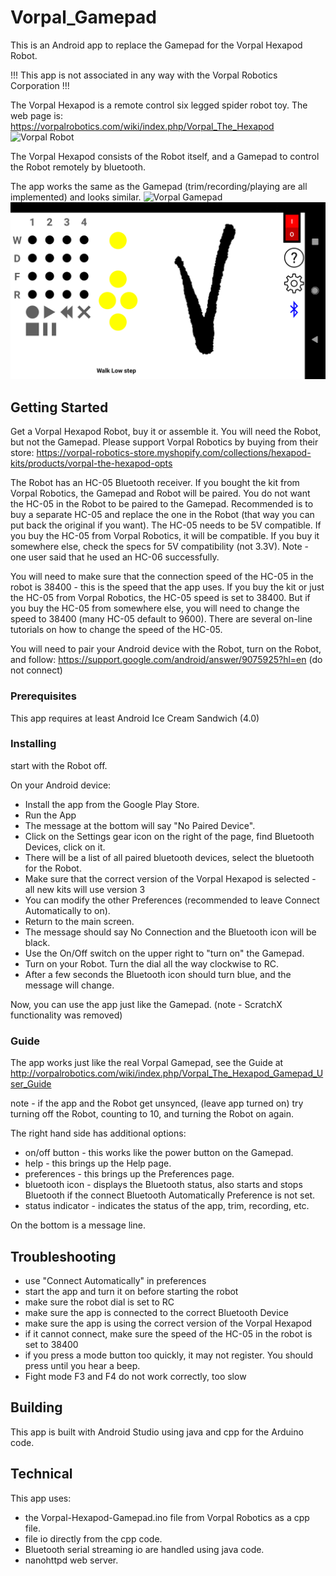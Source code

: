 # Vorpal_Gamepad
This is an Android app to replace the Gamepad for the Vorpal Hexapod Robot.

!!! This app is not associated in any way with the Vorpal Robotics Corporation !!!

The Vorpal Hexapod is a remote control six legged spider robot toy.
The web page is:
https://vorpalrobotics.com/wiki/index.php/Vorpal_The_Hexapod
<img src="https://vorpalrobotics.com/wiki/images/7/7b/Scamp-Leg-Raised.jpg" alt="Vorpal Robot"/>

The Vorpal Hexapod consists of the Robot itself, and a Gamepad to control the Robot remotely by bluetooth.

The app works the same as the Gamepad (trim/recording/playing are all implemented) and looks similar.
<img src="https://vorpalrobotics.com/wiki/images/9/93/Gamepad-Top-View-v2.png" alt="Vorpal Gamepad"/>
<img src="images/Vorpal_Gamepad_main_screen.png" alt="Vorpal Gamepad app"/>

## Getting Started

Get a Vorpal Hexapod Robot, buy it or assemble it. You will need the Robot, but not the Gamepad. Please support Vorpal Robotics by buying from their store:
https://vorpal-robotics-store.myshopify.com/collections/hexapod-kits/products/vorpal-the-hexapod-opts

The Robot has an HC-05 Bluetooth receiver. If you bought the kit from Vorpal Robotics, the Gamepad and Robot will be paired. You do not want the HC-05 in the Robot to be paired to the Gamepad. Recommended is to buy a separate HC-05 and replace the one in the Robot (that way you can put back the original if you want). The HC-05 needs to be 5V compatible. If you buy the HC-05 from Vorpal Robotics, it will be compatible. If you buy it somewhere else, check the specs for 5V compatibility (not 3.3V). Note - one user said that he used an HC-06 successfully.

You will need to make sure that the connection speed of the HC-05 in the robot is 38400 - this is the speed that the app uses.
If you buy the kit or just the HC-05 from Vorpal Robotics, the HC-05 speed is set to 38400. But if you buy the HC-05 from somewhere else, you will need to change the speed to 38400 (many HC-05 default to 9600). There are several on-line tutorials on how to change the speed of the HC-05.

You will need to pair your Android device with the Robot, turn on the Robot, and follow: https://support.google.com/android/answer/9075925?hl=en (do not connect)

### Prerequisites

This app requires at least Android Ice Cream Sandwich (4.0)

### Installing

start with the Robot off.

On your Android device:
- Install the app from the Google Play Store.
- Run the App
- The message at the bottom will say "No Paired Device".
- Click on the Settings gear icon on the right of the page, find Bluetooth Devices, click on it.
- There will be a list of all paired bluetooth devices, select the bluetooth for the Robot.
- Make sure that the correct version of the Vorpal Hexapod is selected - all new kits will use version 3
- You can modify the other Preferences (recommended to leave Connect Automatically to on).
- Return to the main screen.
- The message should say No Connection and the Bluetooth icon will be black.
- Use the On/Off switch on the upper right to "turn on" the Gamepad.
- Turn on your Robot. Turn the dial all the way clockwise to RC.
- After a few seconds the Bluetooth icon should turn blue, and the message will change.

Now, you can use the app just like the Gamepad.
(note - ScratchX functionality was removed)

### Guide

The app works just like the real Vorpal Gamepad, see the Guide at
http://vorpalrobotics.com/wiki/index.php/Vorpal_The_Hexapod_Gamepad_User_Guide

note - if the app and the Robot get unsynced, (leave app turned on) try turning off the Robot, counting to 10, and turning the Robot on again.

The right hand side has additional options:
- on/off button - this works like the power button on the Gamepad.
- help - this brings up the Help page.
- preferences - this brings up the Preferences page.
- bluetooth icon - displays the Bluetooth status, also starts and stops Bluetooth if the connect Bluetooth Automatically Preference is not set.
- status indicator - indicates the status of the app, trim, recording, etc.

On the bottom is a message line.

## Troubleshooting
- use "Connect Automatically" in preferences
- start the app and turn it on before starting the robot
- make sure the robot dial is set to RC
- make sure the app is connected to the correct Bluetooth Device
- make sure the app is using the correct version of the Vorpal Hexapod
- if it cannot connect, make sure the speed of the HC-05 in the robot is set to 38400
- if you press a mode button too quickly, it may not register. You should press until you hear a beep.
- Fight mode F3 and F4 do not work correctly, too slow

## Building

This app is built with Android Studio using java and cpp for the Arduino code.

## Technical

This app uses:
- the Vorpal-Hexapod-Gamepad.ino file from Vorpal Robotics as a cpp file.
- file io directly from the cpp code.
- Bluetooth serial streaming io are handled using java code.
- nanohttpd web server.
